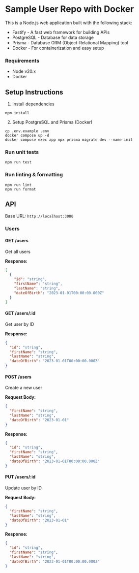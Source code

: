 # Sample User Repo with Docker

This is a Node.js web application built with the following stack:

- Fastify - A fast web framework for building APIs
- PostgreSQL - Database for data storage
- Prisma - Database ORM (Object-Relational Mapping) tool
- Docker - For containerization and easy setup

### Requirements

- Node v20.x
- Docker

## Setup Instructions

1) Install dependencies

```
npm install
```

2) Setup PostgreSQL and Prisma (Docker)

```
cp .env.example .env
docker compose up -d
docker compose exec app npx prisma migrate dev --name init
```

### Run unit tests

```
npm run test
```

### Run linting & formatting

```
npm run lint
npm run format
```

## API

Base URL: `http://localhost:3000`

### Users

#### GET /users
Get all users

**Response:**
```json
[
  {
    "id": "string",
    "firstName": "string",
    "lastName": "string",
    "dateOfBirth": "2023-01-01T00:00:00.000Z"
  }
]
```

#### GET /users/:id
Get user by ID

**Response:**
```json
{
  "id": "string",
  "firstName": "string",
  "lastName": "string",
  "dateOfBirth": "2023-01-01T00:00:00.000Z"
}
```

#### POST /users
Create a new user

**Request Body:**
```json
{
  "firstName": "string",
  "lastName": "string",
  "dateOfBirth": "2023-01-01"
}
```

**Response:**
```json
{
  "id": "string",
  "firstName": "string",
  "lastName": "string",
  "dateOfBirth": "2023-01-01T00:00:00.000Z"
}
```

#### PUT /users/:id
Update user by ID

**Request Body:**
```json
{
  "firstName": "string",
  "lastName": "string",
  "dateOfBirth": "2023-01-01"
}
```

**Response:**
```json
{
  "id": "string",
  "firstName": "string",
  "lastName": "string",
  "dateOfBirth": "2023-01-01T00:00:00.000Z"
}
```
